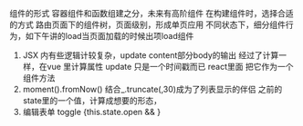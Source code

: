 组件的形式 
  容器组件和函数组建之分，未来有高阶组件
  在构建组件时，选择合适的方式
路由页面下的组件树，页面级别，形成单页应用
不同状态下，细分组件行为，如下午讲的load当页面加载的时候出项load组件

1. JSX 内有些逻辑计较复杂，update content部分body的输出 
经过了计算一样，在vue 里计算属性 update 只是一个时间戳而已
react里面 把它作为一个组件方法
2. moment().fromNow()
结合_.truncate(,30)成为了列表显示的伴侣
之前的state里的一个值，计算成想要的形态，
3. 编辑表单 toggle 
{this.state.open && <Editor/>}
